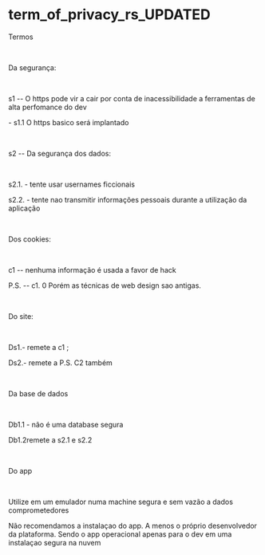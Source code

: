 # term_of_privacy_rs_UPDATED

<p> Termos</p>

<br/>

<p> Da segurança: </p>
<br/>
<p> s1 -- O https pode vir a cair por conta de inacessibilidade a ferramentas de alta perfomance do dev</p>
<p> - s1.1 O https basico será implantado</p>

<br/>

<p> s2 --  Da segurança dos dados: </p>
<br/>
<p> s2.1. - tente usar usernames ficcionais </p>
<p> s2.2. - tente nao transmitir informações pessoais durante a utilização da aplicação</p>

<br/>

<p> Dos cookies: </p>
<br/>
<p> c1 -- nenhuma informação é usada a  favor de hack </p>
<p> P.S. -- c1. 0  Porém as técnicas de web design sao antigas. </p>


<br/>


<p> Do site: </p>
<br/>
<p> Ds1.- remete a c1 ; </p>
<p> Ds2.- remete a P.S. C2 também</p>


<br/>

<p> Da base de dados </p>
<br/>
<p> Db1.1 - não é uma database segura </p>
<p> Db1.2remete a s2.1 e s2.2</p>                 

<br/>

<p> Do app </p>
<br/>

<p> Utilize em um emulador numa machine segura e sem vazão a dados comprometedores </p>
<p> Não recomendamos a instalaçao do app. A menos o próprio desenvolvedor da plataforma. Sendo o app operacional apenas para o dev em uma instalaçao segura na  nuvem</p>                                    
<br/>
